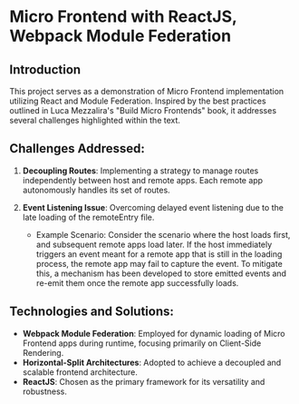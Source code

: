 # Micro Frontend with ReactJS, Webpack Module Federation
## Introduction
This project serves as a demonstration of Micro Frontend implementation utilizing React and Module Federation. 
Inspired by the best practices outlined in Luca Mezzalira's "Build Micro Frontends" book, it addresses several challenges highlighted within the text.
## Challenges Addressed:
1. <strong>Decoupling Routes</strong>: Implementing a strategy to manage routes independently between host and remote apps. Each remote app autonomously handles its set of routes.

2. <strong>Event Listening Issue</strong>: Overcoming delayed event listening due to the late loading of the remoteEntry file.
   - Example Scenario: Consider the scenario where the host loads first, and subsequent remote apps load later.
   If the host immediately triggers an event meant for a remote app that is still in the loading process,
   the remote app may fail to capture the event. To mitigate this, a mechanism has been developed to store emitted events and re-emit them once the remote app successfully loads.
## Technologies and Solutions:
- <strong>Webpack Module Federation</strong>: Employed for dynamic loading of Micro Frontend apps during runtime, focusing primarily on Client-Side Rendering.
- <strong>Horizontal-Split Architectures</strong>: Adopted to achieve a decoupled and scalable frontend architecture.
- <strong>ReactJS</strong>: Chosen as the primary framework for its versatility and robustness.
